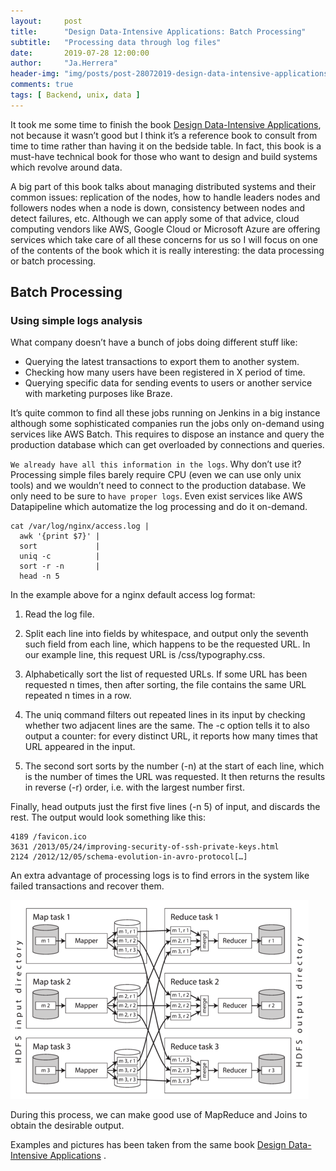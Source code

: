 ```yaml
---
layout:     post
title:      "Design Data-Intensive Applications: Batch Processing"
subtitle:   "Processing data through log files"
date:       2019-07-28 12:00:00
author:     "Ja.Herrera"
header-img: "img/posts/post-28072019-design-data-intensive-applications-header.png"
comments: true
tags: [ Backend, unix, data ]
---
```


It took me some time to finish the book [Design Data-Intensive Applications](https://dataintensive.net/), not because it wasn’t good but I think it’s a reference book to consult from time to time rather than having it on the bedside table. In fact, this book is a must-have technical book for those who want to design and build systems which revolve around data.

A big part of this book talks about managing distributed systems and their common issues: replication of the nodes, how to handle leaders nodes and followers nodes when a node is down, consistency between nodes and detect failures, etc. Although we can apply some of that advice, cloud computing vendors like AWS, Google Cloud or Microsoft Azure are offering services which take care of all these concerns for us so I will focus on one of the contents of the book which it is really interesting: the data processing or batch processing.

 
## Batch Processing

### Using simple logs analysis

What company doesn’t have a bunch of jobs doing different stuff like:

- Querying the latest transactions to export them to another system.
- Checking how many users have been registered in X period of time.
- Querying specific data for sending events to users or another service with marketing purposes like Braze.

It’s quite common to find all these jobs running on Jenkins in a big instance although some sophisticated companies run the jobs only on-demand using services like AWS Batch. This requires to dispose an instance and query the production database which can get overloaded by connections and queries.

`We already have all this information in the logs`. Why don’t use it? Processing simple files barely require CPU (even we can use only unix tools) and we wouldn’t need to connect to the production database. We only need to be sure to `have proper logs`. Even exist services like AWS Datapipeline which automatize the log processing and do it on-demand.


```
cat /var/log/nginx/access.log | 
  awk '{print $7}' | 
  sort             | 
  uniq -c          | 
  sort -r -n       | 
  head -n 5 
```

In the example above for a nginx default access log format:

1. Read the log file.

2. Split each line into fields by whitespace, and output only the seventh such field from each line, which happens to be the requested URL. In our example line, this request URL is /css/typography.css.

3. Alphabetically sort the list of requested URLs. If some URL has been requested n times, then after sorting, the file contains the same URL repeated n times in a row.

4. The uniq command filters out repeated lines in its input by checking whether two adjacent lines are the same. The -c option tells it to also output a counter: for every distinct URL, it reports how many times that URL appeared in the input.

5. The second sort sorts by the number (-n) at the start of each line, which is the number of times the URL was requested. It then returns the results in reverse (-r) order, i.e. with the largest number first.

Finally, head outputs just the first five lines (-n 5) of input, and discards the rest. The output would look something like this:

```
4189 /favicon.ico
3631 /2013/05/24/improving-security-of-ssh-private-keys.html
2124 /2012/12/05/schema-evolution-in-avro-protocol[…]
```

An extra advantage of processing logs is to find errors in the system like failed transactions and recover them. 

![mapreduce](/img/posts/post-28072019-logs.png "MapReduce example")

During this process, we can make good use of MapReduce and Joins to obtain the desirable output.

Examples and pictures has been taken from the same book [Design Data-Intensive Applications](https://dataintensive.net/) .

